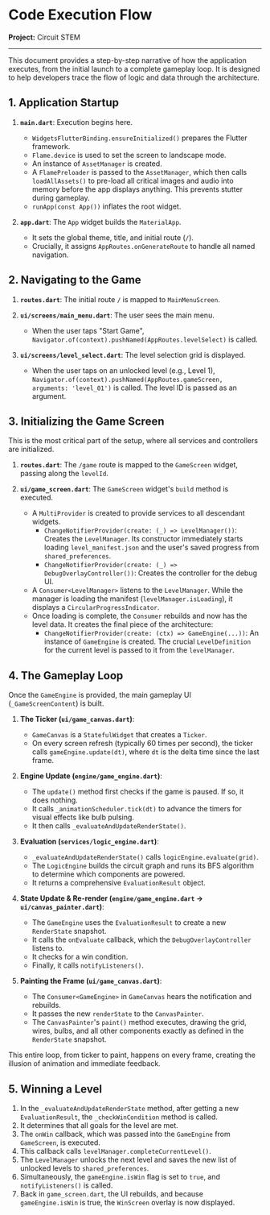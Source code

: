 
# Code Execution Flow

**Project:** Circuit STEM

---

This document provides a step-by-step narrative of how the application executes, from the initial launch to a complete gameplay loop. It is designed to help developers trace the flow of logic and data through the architecture.

## 1. Application Startup

1.  **`main.dart`**: Execution begins here.
    -   `WidgetsFlutterBinding.ensureInitialized()` prepares the Flutter framework.
    -   `Flame.device` is used to set the screen to landscape mode.
    -   An instance of `AssetManager` is created.
    -   A `FlamePreloader` is passed to the `AssetManager`, which then calls `loadAllAssets()` to pre-load all critical images and audio into memory before the app displays anything. This prevents stutter during gameplay.
    -   `runApp(const App())` inflates the root widget.

2.  **`app.dart`**: The `App` widget builds the `MaterialApp`.
    -   It sets the global theme, title, and initial route (`/`).
    -   Crucially, it assigns `AppRoutes.onGenerateRoute` to handle all named navigation.

## 2. Navigating to the Game

1.  **`routes.dart`**: The initial route `/` is mapped to `MainMenuScreen`.

2.  **`ui/screens/main_menu.dart`**: The user sees the main menu.
    -   When the user taps "Start Game", `Navigator.of(context).pushNamed(AppRoutes.levelSelect)` is called.

3.  **`ui/screens/level_select.dart`**: The level selection grid is displayed.
    -   When the user taps on an unlocked level (e.g., Level 1), `Navigator.of(context).pushNamed(AppRoutes.gameScreen, arguments: 'level_01')` is called. The level ID is passed as an argument.

## 3. Initializing the Game Screen

This is the most critical part of the setup, where all services and controllers are initialized.

1.  **`routes.dart`**: The `/game` route is mapped to the `GameScreen` widget, passing along the `levelId`.

2.  **`ui/game_screen.dart`**: The `GameScreen` widget's `build` method is executed.
    -   A `MultiProvider` is created to provide services to all descendant widgets.
        -   `ChangeNotifierProvider(create: (_) => LevelManager())`: Creates the `LevelManager`. Its constructor immediately starts loading `level_manifest.json` and the user's saved progress from `shared_preferences`.
        -   `ChangeNotifierProvider(create: (_) => DebugOverlayController())`: Creates the controller for the debug UI.
    -   A `Consumer<LevelManager>` listens to the `LevelManager`. While the manager is loading the manifest (`levelManager.isLoading`), it displays a `CircularProgressIndicator`.
    -   Once loading is complete, the `Consumer` rebuilds and now has the level data. It creates the final piece of the architecture:
        -   `ChangeNotifierProvider(create: (ctx) => GameEngine(...))`: An instance of `GameEngine` is created. The crucial `LevelDefinition` for the current level is passed to it from the `levelManager`.

## 4. The Gameplay Loop

Once the `GameEngine` is provided, the main gameplay UI (`_GameScreenContent`) is built.

1.  **The Ticker (`ui/game_canvas.dart`)**:
    -   `GameCanvas` is a `StatefulWidget` that creates a `Ticker`.
    -   On every screen refresh (typically 60 times per second), the ticker calls `gameEngine.update(dt)`, where `dt` is the delta time since the last frame.

2.  **Engine Update (`engine/game_engine.dart`)**:
    -   The `update()` method first checks if the game is paused. If so, it does nothing.
    -   It calls `_animationScheduler.tick(dt)` to advance the timers for visual effects like bulb pulsing.
    -   It then calls `_evaluateAndUpdateRenderState()`.

3.  **Evaluation (`services/logic_engine.dart`)**:
    -   `_evaluateAndUpdateRenderState()` calls `logicEngine.evaluate(grid)`.
    -   The `LogicEngine` builds the circuit graph and runs its BFS algorithm to determine which components are powered.
    -   It returns a comprehensive `EvaluationResult` object.

4.  **State Update & Re-render (`engine/game_engine.dart` -> `ui/canvas_painter.dart`)**:
    -   The `GameEngine` uses the `EvaluationResult` to create a new `RenderState` snapshot.
    -   It calls the `onEvaluate` callback, which the `DebugOverlayController` listens to.
    -   It checks for a win condition.
    -   Finally, it calls `notifyListeners()`.

5.  **Painting the Frame (`ui/game_canvas.dart`)**:
    -   The `Consumer<GameEngine>` in `GameCanvas` hears the notification and rebuilds.
    -   It passes the new `renderState` to the `CanvasPainter`.
    -   The `CanvasPainter`'s `paint()` method executes, drawing the grid, wires, bulbs, and all other components exactly as defined in the `RenderState` snapshot.

This entire loop, from ticker to paint, happens on every frame, creating the illusion of animation and immediate feedback.

## 5. Winning a Level

1.  In the `_evaluateAndUpdateRenderState` method, after getting a new `EvaluationResult`, the `_checkWinCondition` method is called.
2.  It determines that all goals for the level are met.
3.  The `onWin` callback, which was passed into the `GameEngine` from `GameScreen`, is executed.
4.  This callback calls `levelManager.completeCurrentLevel()`.
5.  The `LevelManager` unlocks the next level and saves the new list of unlocked levels to `shared_preferences`.
6.  Simultaneously, the `gameEngine.isWin` flag is set to `true`, and `notifyListeners()` is called.
7.  Back in `game_screen.dart`, the UI rebuilds, and because `gameEngine.isWin` is true, the `WinScreen` overlay is now displayed.
